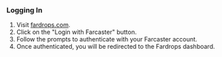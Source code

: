 ### Logging In

1. Visit [fardrops.com](https://fardrops.com/).
2. Click on the "Login with Farcaster" button.
3. Follow the prompts to authenticate with your Farcaster account.
4. Once authenticated, you will be redirected to the Fardrops dashboard.
